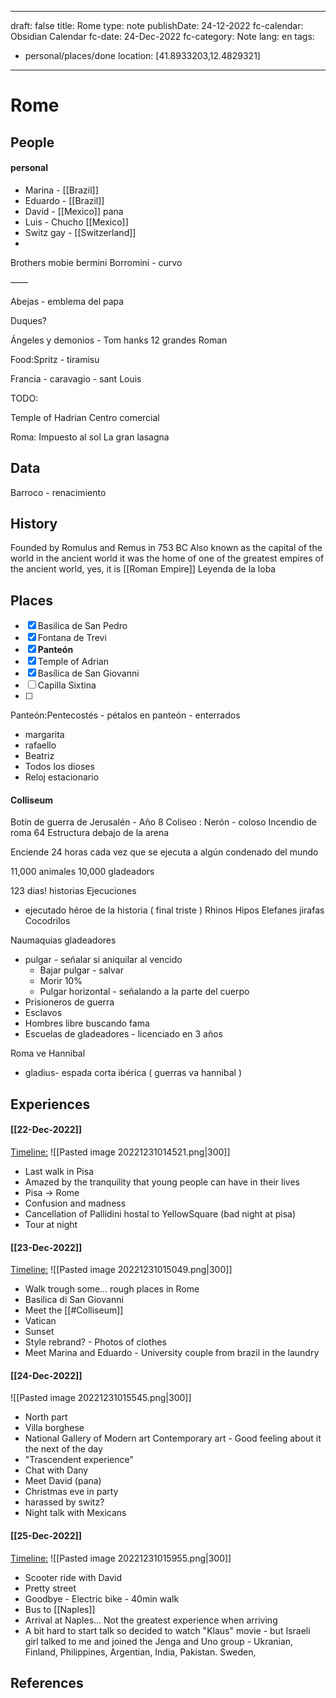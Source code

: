 
---
draft: false
title: Rome
type: note
publishDate: 24-12-2022
fc-calendar: Obsidian Calendar
fc-date: 24-Dec-2022
fc-category: Note
lang: en
tags:
- personal/places/done
location: [41.8933203,12.4829321]
---

# Rome






## People
#### personal 
- Marina - [[Brazil]]
- Eduardo - [[Brazil]]
- David - [[Mexico]] pana 
- Luis - Chucho [[Mexico]] 
- Switz gay - [[Switzerland]]
- 


Brothers mobie
bermini 
Borromini  - curvo 

——

Abejas - emblema del papa 

Duques?


Ángeles y demonios - Tom hanks
12 grandes Roman 

Food:Spritz - tiramisu 

Francia - caravagio - sant Louis 

TODO:

Temple of Hadrian 
Centro comercial 

Roma:
Impuesto al sol
La gran lasagna

## Data


Barroco - renacimiento

## History
Founded by Romulus and Remus in 753 BC
Also known as the capital of the world in the ancient world it was the home of one of the greatest empires of the ancient world, yes, it is [[Roman Empire]]
Leyenda de la loba

## Places
- [x] Basilica  de San Pedro
- [x] Fontana de Trevi 
- [x] **Panteón** 
- [x] Temple of Adrian 
- [x] Basílica de San Giovanni 
- [ ] Capilla Sixtina 
- [ ] 

Panteón:Pentecostés - pétalos en panteón - enterrados 
- margarita
- rafaello
- Beatriz 
- Todos los dioses
- Reloj estacionario 


#### Colliseum
Botín de guerra de Jerusalén - Año 8
Coliseo : Nerón - coloso
Incendio de roma 64
Estructura debajo de la arena

Enciende 24 horas cada vez que se ejecuta a algún condenado del mundo 

11,000 animales 
10,000 gladeadors

123 dias!
historias
Ejecuciones
- ejecutado héroe de la historia ( final triste )
Rhinos
Hipos
Elefanes
jirafas
Cocodrilos 

Naumaquias
gladeadores
- pulgar - señalar si aniquilar al vencido 
	- Bajar pulgar - salvar
	- Morir 10% 
	- Pulgar horizontal - señalando a la parte del cuerpo 
- Prisioneros de guerra
- Esclavos 
- Hombres libre buscando fama 
- Escuelas de gladeadores - licenciado en 3 años



Roma ve Hannibal 
- gladius- espada corta ibérica ( guerras va hannibal )


## Experiences
#### [[22-Dec-2022]]
[Timeline:](https://timeline.google.com/maps/timeline?pli=1&rapt=AEjHL4MZS_SZkSGK4sxU3b7t2HAgezoRtiN_H8cYvjmKlZJa5UG_D1HzzF9uDUO3Ac-5cY8E_22Lr7uJjaqoV2FRrpZTErRsdQ&pb=!1m2!1m1!1s2022-12-22)
![[Pasted image 20221231014521.png|300]]
- Last walk in Pisa
- Amazed by the tranquility that young people can have in their lives
- Pisa -> Rome
- Confusion and madness 
- Cancellation of Pallidini hostal to YellowSquare (bad night at pisa)
- Tour at night

#### [[23-Dec-2022]]
[Timeline:](https://timeline.google.com/maps/timeline?pli=1&rapt=AEjHL4MZS_SZkSGK4sxU3b7t2HAgezoRtiN_H8cYvjmKlZJa5UG_D1HzzF9uDUO3Ac-5cY8E_22Lr7uJjaqoV2FRrpZTErRsdQ&pb=!1m2!1m1!1s2022-12-23)
![[Pasted image 20221231015049.png|300]]
- Walk trough some... rough places in Rome
- Basilica di San Giovanni
- Meet the [[#Colliseum]]
- Vatican
- Sunset
- Style rebrand? - Photos of clothes
- Meet Marina and Eduardo - University couple from brazil in the laundry 


#### [[24-Dec-2022]]
![[Pasted image 20221231015545.png|300]]
- North part
- Villa borghese
- National Gallery of Modern art Contemporary art - Good feeling about it the next of the day
- "Trascendent experience" 
- Chat with Dany 
- Meet David (pana)
- Christmas eve in party 
- harassed by switz?
- Night talk with Mexicans

#### [[25-Dec-2022]]
[Timeline:](https://timeline.google.com/maps/timeline?pli=1&rapt=AEjHL4MZS_SZkSGK4sxU3b7t2HAgezoRtiN_H8cYvjmKlZJa5UG_D1HzzF9uDUO3Ac-5cY8E_22Lr7uJjaqoV2FRrpZTErRsdQ&pb=!1m2!1m1!1s2022-12-25)
![[Pasted image 20221231015955.png|300]]
- Scooter ride with David
- Pretty street
- Goodbye - Electric bike - 40min walk
- Bus to [[Naples]]
- Arrival at Naples... Not the greatest experience when arriving
- A bit hard to start talk so decided to watch "Klaus" movie - but Israeli girl talked to me and joined the Jenga and Uno group - Ukranian, Finland, Philippines, Argentian, India, Pakistan. Sweden,


## References